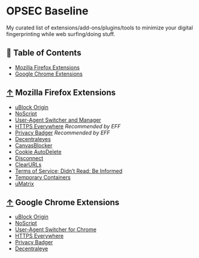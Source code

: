 # OPSEC Baseline

My curated list of extensions/add-ons/plugins/tools to minimize your digital fingerprinting while web surfing/doing stuff.


## 📖 Table of Contents

 - [Mozilla Firefox Extensions](#-mozilla-firefox-extensions)
 - [Google Chrome Extensions](#-google-chrome-extensions)


## [↑](#contents) Mozilla Firefox Extensions

* [uBlock Origin](https://addons.mozilla.org/en-US/firefox/addon/ublock-origin/)
* [NoScript](https://addons.mozilla.org/en-US/firefox/addon/noscript/)
* [User-Agent Switcher and Manager](https://addons.mozilla.org/en-US/firefox/addon/user-agent-string-switcher/)
* [HTTPS Everywhere](https://addons.mozilla.org/en-US/firefox/addon/https-everywhere/) *Recommended by EFF*
* [Privacy Badger](https://addons.mozilla.org/en-US/firefox/addon/privacy-badger17/) *Recommended by EFF*
* [Decentraleyes](https://addons.mozilla.org/en-US/firefox/addon/decentraleyes/)
* [CanvasBlocker](https://addons.mozilla.org/en-US/firefox/addon/canvasblocker/)
* [Cookie AutoDelete](https://addons.mozilla.org/en-US/firefox/addon/cookie-autodelete/)
* [Disconnect](https://addons.mozilla.org/en-US/firefox/addon/disconnect/)
* [ClearURLs](https://addons.mozilla.org/en-US/firefox/addon/clearurls/)
* [Terms of Service; Didn’t Read: Be Informed](https://addons.mozilla.org/en-US/firefox/addon/terms-of-service-didnt-read/)
* [Temporary Containers](https://addons.mozilla.org/en-US/firefox/addon/temporary-containers/)
* [uMatrix](https://addons.mozilla.org/en-US/firefox/addon/umatrix/)

## [↑](#contents) Google Chrome Extensions
* [uBlock Origin](https://chrome.google.com/webstore/detail/ublock-origin/cjpalhdlnbpafiamejdnhcphjbkeiagm)
* [NoScript](https://chrome.google.com/webstore/detail/noscript/doojmbjmlfjjnbmnoijecmcbfeoakpjm)
* [User-Agent Switcher for Chrome](https://chrome.google.com/webstore/detail/user-agent-switcher-for-c/djflhoibgkdhkhhcedjiklpkjnoahfmg)
* [HTTPS Everywhere](https://chrome.google.com/webstore/detail/https-everywhere/gcbommkclmclpchllfjekcdonpmejbdp)
* [Privacy Badger](https://chrome.google.com/webstore/detail/privacy-badger/pkehgijcmpdhfbdbbnkijodmdjhbjlgp)
* [Decentraleye](https://chrome.google.com/webstore/detail/decentraleyes/ldpochfccmkkmhdbclfhpagapcfdljkj)
